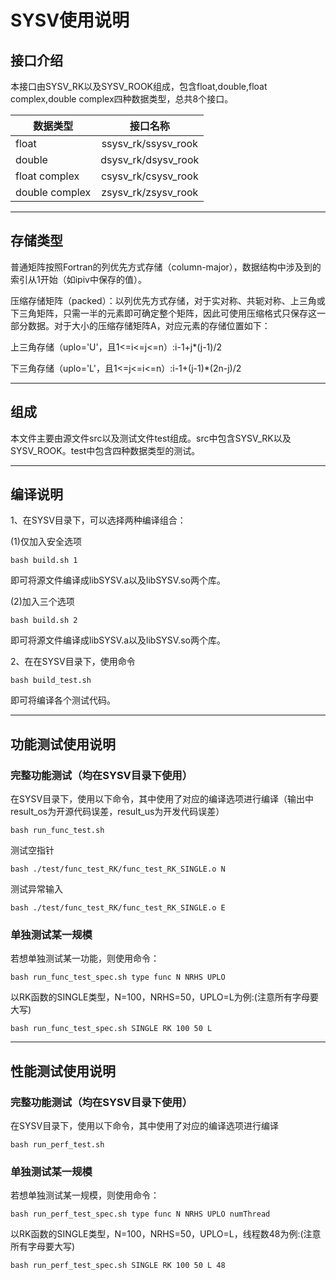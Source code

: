 
# SYSV使用说明
## 接口介绍
本接口由SYSV_RK以及SYSV_ROOK组成，包含float,double,float complex,double complex四种数据类型，总共8个接口。

| 数据类型           |      接口名称      
|----------         |:-------------:
| float             |  ssysv_rk/ssysv_rook 
| double            |  dsysv_rk/dsysv_rook  
| float complex     |  csysv_rk/csysv_rook 
| double complex    |  zsysv_rk/zsysv_rook

****
## 存储类型
普通矩阵按照Fortran的列优先方式存储（column-major），数据结构中涉及到的索引从1开始（如ipiv中保存的值）。

压缩存储矩阵（packed）：以列优先方式存储，对于实对称、共轭对称、上三角或下三角矩阵，只需一半的元素即可确定整个矩阵，因此可使用压缩格式只保存这一部分数据。对于大小的压缩存储矩阵A，对应元素的存储位置如下：

上三角存储（uplo='U'，且1<=i<=j<=n）:i-1+j*(j-1)/2

下三角存储（uplo='L'，且1<=j<=i<=n）:i-1+(j-1)*(2n-j)/2

****
## 组成
本文件主要由源文件src以及测试文件test组成。src中包含SYSV_RK以及SYSV_ROOK。test中包含四种数据类型的测试。
****
## 编译说明
1、在SYSV目录下，可以选择两种编译组合：

(1)仅加入安全选项
```
bash build.sh 1
```
即可将源文件编译成libSYSV.a以及libSYSV.so两个库。

(2)加入三个选项
```
bash build.sh 2
```
即可将源文件编译成libSYSV.a以及libSYSV.so两个库。


2、在在SYSV目录下，使用命令
```
bash build_test.sh
```
即可将编译各个测试代码。
****
## 功能测试使用说明
### 完整功能测试（均在SYSV目录下使用）
在SYSV目录下，使用以下命令，其中使用了对应的编译选项进行编译（输出中result_os为开源代码误差，result_us为开发代码误差）
```
bash run_func_test.sh
```
测试空指针
```
bash ./test/func_test_RK/func_test_RK_SINGLE.o N
```
测试异常输入
```
bash ./test/func_test_RK/func_test_RK_SINGLE.o E
```
### 单独测试某一规模
若想单独测试某一功能，则使用命令：
```
bash run_func_test_spec.sh type func N NRHS UPLO
```
以RK函数的SINGLE类型，N=100，NRHS=50，UPLO=L为例:(注意所有字母要大写)
```
bash run_func_test_spec.sh SINGLE RK 100 50 L
```
       
****
## 性能测试使用说明
### 完整功能测试（均在SYSV目录下使用）
在SYSV目录下，使用以下命令，其中使用了对应的编译选项进行编译
```
bash run_perf_test.sh
```
### 单独测试某一规模
若想单独测试某一规模，则使用命令：
```
bash run_perf_test_spec.sh type func N NRHS UPLO numThread
```
以RK函数的SINGLE类型，N=100，NRHS=50，UPLO=L，线程数48为例:(注意所有字母要大写)
```
bash run_perf_test_spec.sh SINGLE RK 100 50 L 48
```





